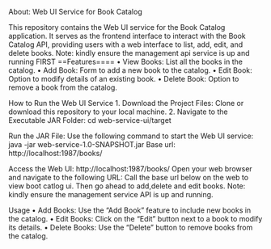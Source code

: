 About: Web UI Service for Book Catalog

This repository contains the Web UI service for the Book Catalog application. It serves as the frontend interface to interact with the Book Catalog API, providing users with a web interface to list, add, edit, and delete books. Note: kindly ensure the management api service is up and running FIRST
==Features====
	•	View Books: List all the books in the catalog.
	•	Add Book: Form to add a new book to the catalog.
	•	Edit Book: Option to modify details of an existing book.
	•	Delete Book: Option to remove a book from the catalog.
 
How to Run the Web UI Service
	1.	Download the Project Files: Clone or download this repository to your local machine.
	2.	Navigate to the Executable JAR Folder:  cd web-service-ui/target
 
Run the JAR File:
Use the following command to start the Web UI service:   java -jar web-service-1.0-SNAPSHOT.jar
Base url: http://localhost:1987/books/

Access the Web UI: http://localhost:1987/books/
Open your web browser and navigate to the following URL:
Call the base url below on the web to view boot catlog ui. Then go ahead to add,delete and edit books.
Note: kindly ensure the management service API is up and running.

Usage
	•	Add Books: Use the “Add Book” feature to include new books in the catalog.
	•	Edit Books: Click on the “Edit” button next to a book to modify its details.
	•	Delete Books: Use the “Delete” button to remove books from the catalog.
   

